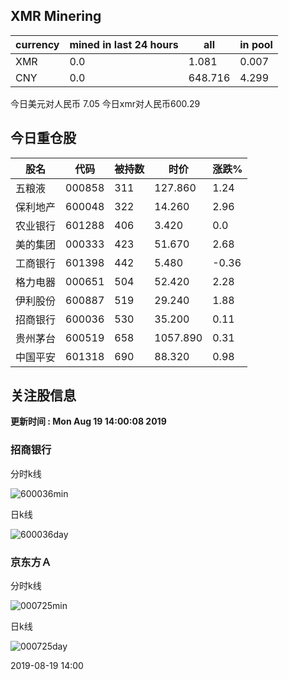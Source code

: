 ## XMR Minering

|currency|mined in last 24 hours|all|in pool|
|---|---|---|---|
|XMR|0.0|1.081|0.007|
|CNY|0.0|648.716|4.299|

今日美元对人民币 7.05	今日xmr对人民币600.29


## 今日重仓股 

|股名|代码|被持数|时价|涨跌%|
|---|---|---|---|---|
|五粮液|000858|311|127.860|1.24|
|保利地产|600048|322|14.260|2.96|
|农业银行|601288|406|3.420|0.0|
|美的集团|000333|423|51.670|2.68|
|工商银行|601398|442|5.480|-0.36|
|格力电器|000651|504|52.420|2.28|
|伊利股份|600887|519|29.240|1.88|
|招商银行|600036|530|35.200|0.11|
|贵州茅台|600519|658|1057.890|0.31|
|中国平安|601318|690|88.320|0.98|

## 关注股信息
**更新时间 : Mon Aug 19 14:00:08 2019**
### 招商银行 
分时k线

![600036min](http://image.sinajs.cn/newchart/min/n/sh600036.gif)

日k线

![600036day](http://image.sinajs.cn/newchart/daily/n/sh600036.gif)

### 京东方Ａ 
分时k线

![000725min](http://image.sinajs.cn/newchart/min/n/sz000725.gif)

日k线

![000725day](http://image.sinajs.cn/newchart/daily/n/sz000725.gif)

2019-08-19 14:00